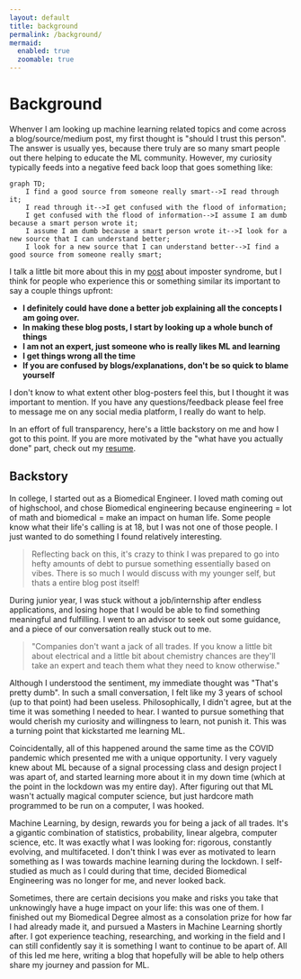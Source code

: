 ```yaml
---
layout: default
title: background
permalink: /background/
mermaid:
  enabled: true
  zoomable: true
---
```


# Background

Whenver I am looking up machine learning related topics and come across a blog/source/medium post, my first thought is "should I trust this person". The answer is usually yes, because there truly are so many smart people out there helping to educate the ML community. However, my curiosity typically feeds into a negative feed back loop that goes something like: 

```mermaid
graph TD;
    I find a good source from someone really smart-->I read through it;
    I read through it-->I get confused with the flood of information;
    I get confused with the flood of information-->I assume I am dumb because a smart person wrote it;
    I assume I am dumb because a smart person wrote it-->I look for a new source that I can understand better;
    I look for a new source that I can understand better-->I find a good source from someone really smart;
```

I talk a little bit more about this in my [post]() about imposter syndrome, but I think for people who experience this or something similar its important to say a couple things upfront: 
- **I definitely could have done a better job explaining all the concepts I am going over.**
- **In making these blog posts, I start by looking up a whole bunch of things**
- **I am not an expert, just someone who is really likes ML and learning**
- **I get things wrong all the time**
- **If you are confused by blogs/explanations, don't be so quick to blame yourself** 

I don't know to what extent other blog-posters feel this, but I thought it was important to mention. If you have any questions/feedback please feel free to message me on any social media platform, I really do want to help. 

In an effort of full transparency, here's a little backstory on me and how I got to this point. If you are more motivated by the "what have you actually done" part, check out my [resume](https://esoba.github.io/assets/pdf/Soba_Elijah_Resume.pdf). 

## Backstory

In college, I started out as a Biomedical Engineer. I loved math coming out of highschool, and chose Biomedical engineering because engineering = lot of math and biomedical = make an impact on human life. Some people know what their life's calling is at 18, but I was not one of those people. I just wanted to do something I found relatively interesting.

> Reflecting back on this, it's crazy to think I was prepared to go into hefty amounts of debt to pursue something essentially based on vibes. There is so much I would discuss with my younger self, but thats a entire blog post itself!

During junior year, I was stuck without a job/internship after endless applications, and losing hope that I would be able to find something meaningful and fulfilling. I went to an advisor to seek out some guidance, and a piece of our conversation really stuck out to me. 

> "Companies don't want a jack of all trades. If you know a little bit about electrical and a little bit about chemistry chances are they'll take an expert and teach them what they need to know otherwise." 

Although I understood the sentiment, my immediate thought was "That's pretty dumb". In such a small conversation, I felt like my 3 years of school (up to that point) had been useless. Philosophically, I didn't agree, but at the time it was something I needed to hear. I wanted to pursue something that would cherish my curiosity and willingness to learn, not punish it. This was a turning point that kickstarted me learning ML. 

Coincidentally, all of this happened around the same time as the COVID pandemic which presented me with a unique opportunity. I very vaguely knew about ML because of a signal processing class and design project I was apart of, and started learning more about it in my down time (which at the point in the lockdown was my entire day). After figuring out that ML wasn't actually magical computer science, but just hardcore math programmed to be run on a computer, I was hooked.

Machine Learning, by design, rewards you for being a jack of all trades. It's a gigantic combination of statistics, probability, linear algebra, computer science, etc. It was exactly what I was looking for: rigorous, constantly evolving, and multifaceted. I don't think I was ever as motivated to learn something as I was towards machine learning during the lockdown. I self-studied as much as I could during that time, decided Biomedical Engineering was no longer for me, and never looked back. 

Sometimes, there are certain decisions you make and risks you take that unknowingly have a huge impact on your life: this was one of them. I finished out my Biomedical Degree almost as a consolation prize for how far I had already made it, and pursued a Masters in Machine Learning shortly after. I got experience teaching, researching, and working in the field and I can still confidently say it is something I want to continue to be apart of. All of this led me here, writing a blog that hopefully will be able to help others share my journey and passion for ML.  

